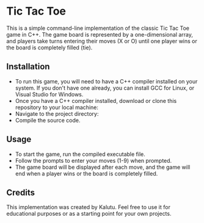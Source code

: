 # Tic Tac Toe
This is a simple command-line implementation of the classic Tic Tac Toe game in C++. The game board is represented by a one-dimensional array, and players take turns entering their moves (X or O) until one player wins or the board is completely filled (tie).

## Installation
- To run this game, you will need to have a C++ compiler installed on your system. If you don't have one already, you can install GCC for Linux, or Visual Studio for Windows.
- Once you have a C++ compiler installed, download or clone this repository to your local machine:
- Navigate to the project directory:
- Compile the source code.

## Usage
- To start the game, run the compiled executable file.
- Follow the prompts to enter your moves (1-9) when prompted. 
- The game board will be displayed after each move, and the game will end when a player wins or the board is completely filled.

## Credits
This implementation was created by Kalutu. Feel free to use it for educational purposes or as a starting point for your own projects.


